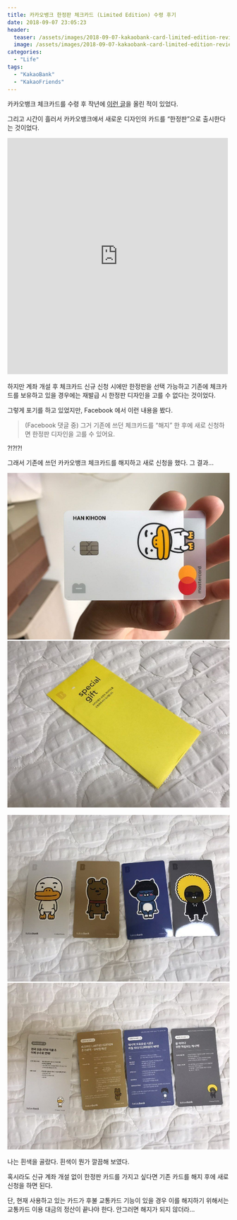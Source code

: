 ```yaml
---
title: 카카오뱅크 한정판 체크카드 (Limited Edition) 수령 후기
date: 2018-09-07 23:05:23
header:
  teaser: /assets/images/2018-09-07-kakaobank-card-limited-edition-review/KakaoTalk_Photo_2018-09-07-18-31-18.jpeg
  image: /assets/images/2018-09-07-kakaobank-card-limited-edition-review/KakaoTalk_Photo_2018-09-07-18-31-18.jpeg
categories:
  - "Life"
tags:
  - "KakaoBank"
  - "KakaoFriends"
---
```


카카오뱅크 체크카드를 수령 후 작년에 [이런 글](/kakaobank-check-card-review/)을 올린 적이 있었다.

그리고 시간이 흘러서 카카오뱅크에서 새로운 디자인의 카드를 “한정판”으로 출시한다는 것이었다.

<!-- more -->

<iframe src="https://www.facebook.com/plugins/post.php?href=https%3A%2F%2Fwww.facebook.com%2Fkakaobank.official%2Fposts%2F2112709642344774&width=500" width="500" height="536" style="border:none;overflow:hidden" scrolling="no" frameborder="0" allowTransparency="true" allow="encrypted-media"></iframe>

하지만 계좌 개설 후 체크카드 신규 신청 시에만 한정판을 선택 가능하고 기존에 체크카드를 보유하고 있을 경우에는 재발급 시 한정판 디자인을 고를 수 없다는 것이었다.

그렇게 포기를 하고 있었지만, Facebook 에서 이런 내용을 봤다.

> (Facebook 댓글 중)
> 그거 기존에 쓰던 체크카드를 “해지” 한 후에 새로 신청하면 한정판 디자인을 고를 수 있어요.

?!?!?!

그래서 기존에 쓰던 카카오뱅크 체크카드를 해지하고 새로 신청을 했다. 그 결과...

![한정판 - 1](/assets/images/2018-09-07-kakaobank-card-limited-edition-review/KakaoTalk_Photo_2018-09-07-18-31-18.jpeg)
![한정판 - 2](/assets/images/2018-09-07-kakaobank-card-limited-edition-review/KakaoTalk_Photo_2018-09-07-18-31-20.jpeg)

![한정판 - 3](/assets/images/2018-09-07-kakaobank-card-limited-edition-review/KakaoTalk_Photo_2018-09-07-18-31-21.jpeg)
![한정판 - 4](/assets/images/2018-09-07-kakaobank-card-limited-edition-review/KakaoTalk_Photo_2018-09-07-18-31-23.jpeg)

나는 흰색을 골랐다. 흰색이 뭔가 깔끔해 보였다.

혹시라도 신규 계좌 개설 없이 한정판 카드를 가지고 싶다면 기존 카드를 해지 후에 새로 신청을 하면 된다.

단, 현재 사용하고 있는 카드가 후불 교통카드 기능이 있을 경우 이를 해지하기 위해서는 교통카드 이용 대금의 정산이 끝나야 한다. 안그러면 해지가 되지 않더라...
